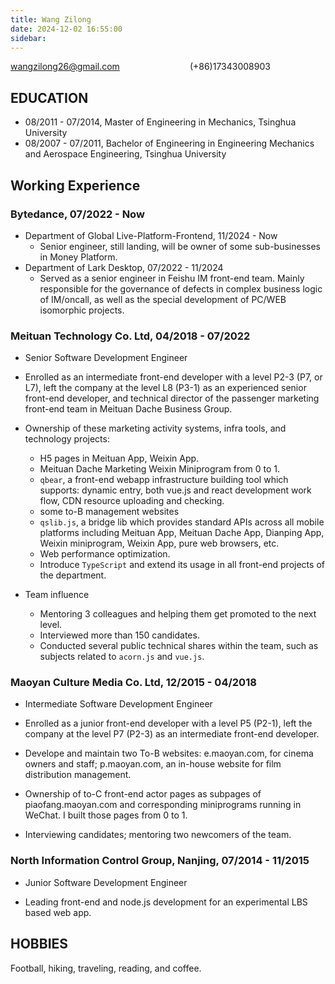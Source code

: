 ```yaml
---
title: Wang Zilong
date: 2024-12-02 16:55:00
sidebar:
---
```


wangzilong26@gmail.com<span style="margin-left: 8em;">(+86)17343008903</span>

## EDUCATION

- 08/2011 - 07/2014, Master of Engineering in Mechanics, Tsinghua University
- 08/2007 - 07/2011, Bachelor of Engineering in Engineering Mechanics and Aerospace Engineering, Tsinghua University

## Working Experience

### Bytedance, 07/2022 - Now

- Department of Global Live-Platform-Frontend, 11/2024 - Now
  - Senior engineer, still landing, will be owner of some sub-businesses in Money Platform.
- Department of Lark Desktop, 07/2022 - 11/2024
  - Served as a senior engineer in Feishu IM front-end team. Mainly responsible for the governance of defects in complex business logic of IM/oncall, as well as the special development of PC/WEB isomorphic projects.

### Meituan Technology Co. Ltd, 04/2018 - 07/2022

- Senior Software Development Engineer

- Enrolled as an intermediate front-end developer with a level P2-3 (P7, or L7), left the company at the level L8 (P3-1) as an experienced senior front-end developer, and technical director of the passenger marketing front-end team in Meituan Dache Business Group.
- Ownership of these marketing activity systems, infra tools, and technology projects:
  - H5 pages in Meituan App, Weixin App.
  - Meituan Dache Marketing Weixin Miniprogram from 0 to 1.
  - `qbear`, a front-end webapp infrastructure building tool which supports: dynamic entry, both vue.js and react development work flow, CDN resource uploading and checking.
  - some to-B management websites
  - `qslib.js`, a bridge lib which provides standard APIs across all mobile platforms including Meituan App, Meituan Dache App, Dianping App, Weixin miniprogram, Weixin App, pure web browsers, etc.
  - Web performance optimization.
  - Introduce `TypeScript` and extend its usage in all front-end projects of the department.
- Team influence
  - Mentoring 3 colleagues and helping them get promoted to the next level.
  - Interviewed more than 150 candidates.
  - Conducted several public technical shares within the team, such as subjects related to `acorn.js` and `vue.js`.

### Maoyan Culture Media Co. Ltd, 12/2015 - 04/2018

- Intermediate Software Development Engineer

- Enrolled as a junior front-end developer with a level P5 (P2-1), left the company at the level P7 (P2-3) as an intermediate front-end developer.
- Develope and maintain two To-B websites: e.maoyan.com, for cinema owners and staff; p.maoyan.com, an in-house website for film distribution management.
- Ownership of to-C front-end actor pages as subpages of piaofang.maoyan.com and corresponding miniprograms running in WeChat. I built those pages from 0 to 1.
- Interviewing candidates; mentoring two newcomers of the team.

### North Information Control Group, Nanjing, 07/2014 - 11/2015

- Junior Software Development Engineer

- Leading front-end and node.js development for an experimental LBS based web app.

## HOBBIES

Football, hiking, traveling, reading, and coffee.